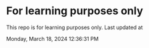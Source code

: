 # For learning purposes only
This repo is for learning purposes only.
Last updated at

Monday, March 18, 2024 12:36:31 PM

